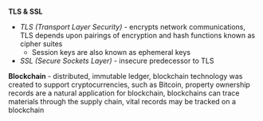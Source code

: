 **TLS  & SSL**
- *TLS (Transport Layer Security)* - encrypts network communications, TLS depends upon pairings of encryption and hash functions known as cipher suites
	-   Session keys are also known as ephemeral keys
- *SSL (Secure Sockets Layer)* - insecure predecessor to TLS

**Blockchain** - distributed, immutable ledger, blockchain technology was created to support cryptocurrencies, such as Bitcoin, property ownership records are a natural application for blockchain, blockchains can trace materials through the supply chain, vital records may be tracked on a blockchain